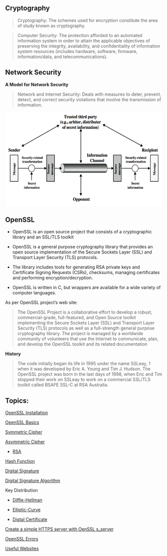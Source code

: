 ## Cryptography

> Cryptography: The schemes used for encryption constitute the area of study known as cryptography.

> Computer Security: The protection afforded to an  automated information system in order to attain the applicable objectives of preserving the integrity, availability, and confidentiality of information system resources (includes hardware, software, firmware, information/data, and telecommunications).

## Network Security

**A Model for Network Security**

> Network and Internet Security: Deals with measures to deter, prevent, detect, and correct security violations that involve the transmission of information.

<p align=center>
<img src="Figures/Fig1.png" width="600" height="300" />
</p>

## OpenSSL

- OpenSSL is an open source project that consists of a cryptographic library and an SSL/TLS toolkit

- OpenSSL is a general purpose cryptography library that provides an open source implementation of the Secure Sockets Layer (SSL) and Transport Layer Security (TLS) protocols.

- The library includes tools for generating RSA private keys and Certificate Signing Requests (CSRs), checksums, managing certificates and performing encryption/decryption. 

- OpenSSL is written in C, but wrappers are available for a wide variety of computer languages.

As per OpenSSL project’s web site:

> The OpenSSL Project is a collaborative effort to develop a robust, commercial-grade, full-featured, and Open Source toolkit implementing the Secure Sockets Layer (SSL) and Transport Layer Security (TLS) protocols as well as a full-strength general purpose cryptography library. The project is managed by a worldwide community of volunteers that use the Internet to communicate, plan,
and develop the OpenSSL toolkit and its related documentation

**History**

> The code initially began its life in 1995 under the name SSLeay, 1 when it was developed by Eric A. Young and Tim J. Hudson. The OpenSSL project was born in the last days of 1998, when Eric and Tim stopped their work on SSLeay to work on a commercial SSL/TLS toolkit called BSAFE SSL-C at RSA Australia.

## Topics:

[OpenSSL Installation](OpenSSL-Installation.md)

[OpenSSL Basics](OpenSSL-Basics.md)

[Symmetric Cipher](Symmetric-Ciphers.md)

[Asymmetric Cipher](Asymmetric-Ciphers.md)

  - [RSA](RSA.md)
  
[Hash Function](Hash-Function.md)

[Digital Signature](Digital-Signature.md)

[Digital Signature Algorithm](Digital-Signature-Algorithm.md)

Key Distribution

  - [Diffie-Hellman](Diffie-Hellman.md)
  
  - [Elliptic-Curve](Elliptic-Curve.md)
  
  - [Digtal Certificate](Digital-Certificate.md)

[Create a simple HTTPS server with OenSSL s_server](OpenSSL-HTTPS.md)

[OpenSSL Errors](OpenSSL-Errors.md)

[Useful Websites](OpenSSL-Websites.md)
